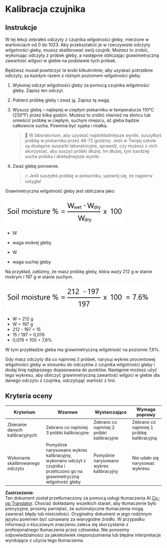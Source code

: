 <!--
CO_OP_TRANSLATOR_METADATA:
{
  "original_hash": "506d21b544d5de47406c89ad496a21cd",
  "translation_date": "2025-08-26T06:51:48+00:00",
  "source_file": "2-farm/lessons/2-detect-soil-moisture/assignment.md",
  "language_code": "pl"
}
-->
# Kalibracja czujnika

## Instrukcje

W tej lekcji zebrałeś odczyty z czujnika wilgotności gleby, mierzone w wartościach od 0 do 1023. Aby przekształcić je w rzeczywiste odczyty wilgotności gleby, musisz skalibrować swój czujnik. Możesz to zrobić, wykonując odczyty z próbek gleby, a następnie obliczając grawimetryczną zawartość wilgoci w glebie na podstawie tych próbek.

Będziesz musiał powtórzyć te kroki kilkukrotnie, aby uzyskać potrzebne odczyty, za każdym razem z różnym poziomem wilgotności gleby.

1. Wykonaj odczyt wilgotności gleby za pomocą czujnika wilgotności gleby. Zapisz ten odczyt.

1. Pobierz próbkę gleby i zważ ją. Zapisz tę wagę.

1. Wysusz glebę – najlepiej w ciepłym piekarniku w temperaturze 110°C (230°F) przez kilka godzin. Możesz to zrobić również na słońcu lub umieścić próbkę w ciepłym, suchym miejscu, aż gleba będzie całkowicie sucha. Powinna być sypka i miałka.

    > 💁 W laboratorium, aby uzyskać najdokładniejsze wyniki, suszyłbyś próbkę w piekarniku przez 48-72 godziny. Jeśli w Twojej szkole są dostępne suszarki laboratoryjne, sprawdź, czy możesz z nich skorzystać, aby suszyć próbki dłużej. Im dłużej, tym bardziej sucha próbka i dokładniejsze wyniki.

1. Zważ glebę ponownie.

    > 🔥 Jeśli suszyłeś próbkę w piekarniku, upewnij się, że najpierw ostygła!

Grawimetryczna wilgotność gleby jest obliczana jako:

![wilgotność gleby % to waga mokrej gleby minus waga suchej gleby, podzielone przez wagę suchej gleby, pomnożone przez 100](../../../../../translated_images/gsm-calculation.6da38c6201eec14e7573bb2647aa18892883193553d23c9d77e5dc681522dfb2.pl.png)

* W  
- waga mokrej gleby  
* W  
- waga suchej gleby  

Na przykład, załóżmy, że masz próbkę gleby, która waży 212 g w stanie mokrym i 197 g w stanie suchym.

![Wypełnione obliczenie](../../../../../translated_images/gsm-calculation-example.99f9803b4f29e97668e7c15412136c0c399ab12dbba0b89596fdae9d8aedb6fb.pl.png)

* W = 212 g  
* W = 197 g  
* 212 - 197 = 15  
* 15 / 197 = 0,076  
* 0,076 * 100 = 7,6%  

W tym przykładzie gleba ma grawimetryczną wilgotność na poziomie 7,6%.

Gdy masz odczyty dla co najmniej 3 próbek, narysuj wykres procentowej wilgotności gleby w stosunku do odczytów z czujnika wilgotności gleby i dodaj linię najlepszego dopasowania do punktów. Następnie możesz użyć tego wykresu, aby obliczyć grawimetryczną zawartość wilgoci w glebie dla danego odczytu z czujnika, odczytując wartość z linii.

## Kryteria oceny

| Kryterium | Wzorowe | Wystarczające | Wymaga poprawy |
| --------- | ------- | ------------- | -------------- |
| Zbieranie danych kalibracyjnych | Zebrano co najmniej 3 próbki kalibracyjne | Zebrano co najmniej 2 próbki kalibracyjne | Zebrano co najmniej 1 próbkę kalibracyjną |
| Wykonanie skalibrowanego odczytu | Pomyślnie narysowano wykres kalibracyjny, wykonano odczyt z czujnika i przeliczono go na grawimetryczną wilgotność gleby | Pomyślnie narysowano wykres kalibracyjny | Nie udało się narysować wykresu |

**Zastrzeżenie**:  
Ten dokument został przetłumaczony za pomocą usługi tłumaczenia AI [Co-op Translator](https://github.com/Azure/co-op-translator). Chociaż dokładamy wszelkich starań, aby tłumaczenie było precyzyjne, prosimy pamiętać, że automatyczne tłumaczenia mogą zawierać błędy lub nieścisłości. Oryginalny dokument w jego rodzimym języku powinien być uznawany za wiarygodne źródło. W przypadku informacji o kluczowym znaczeniu zaleca się skorzystanie z profesjonalnego tłumaczenia przez człowieka. Nie ponosimy odpowiedzialności za jakiekolwiek nieporozumienia lub błędne interpretacje wynikające z użycia tego tłumaczenia.